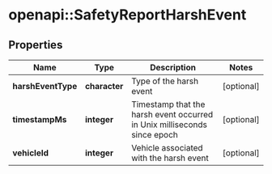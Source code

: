# openapi::SafetyReportHarshEvent

## Properties
Name | Type | Description | Notes
------------ | ------------- | ------------- | -------------
**harshEventType** | **character** | Type of the harsh event | [optional] 
**timestampMs** | **integer** | Timestamp that the harsh event occurred in Unix milliseconds since epoch | [optional] 
**vehicleId** | **integer** | Vehicle associated with the harsh event | [optional] 


